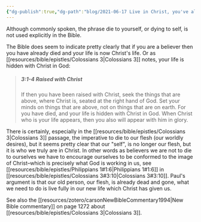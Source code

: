 ```yaml
---
{"dg-publish":true,"dg-path":"blog/2021-06-17 Live in Christ, you've already died to self.md","permalink":"/blog/2021-06-17-live-in-christ-you-ve-already-died-to-self/","noteIcon":"","created":"2021-06-17"}
---
```



Although commonly spoken, the phrase die to yourself, or dying to self, is not used explicitly in the Bible.

The Bible does seem to indicate pretty clearly that if you are a believer then you have already died and your life is now Christ's life. Or as [[resources/bible/epistles/Colossians 3\|Colossians 3]] notes, your life is hidden with Christ in God:

>##### 3:1-4 Raised with Christ
>If then you have been raised with Christ, seek the things that are above, where Christ is, seated at the right hand of God.
>Set your minds on things that are above, not on things that are on earth.
>For you have died, and your life is hidden with Christ in God.
>When Christ who is your life appears, then you also will appear with him in glory.

There is certainly, especially in the [[resources/bible/epistles/Colossians 3\|Colossians 3]] passage, the imperative to die to our flesh (our worldly desires), but it seems pretty clear that our "self", is no longer our flesh, but it is who we truly are in Christ. In other words as believers we are not to die to ourselves we have to encourage ourselves to be conformed to the image of Christ–which is precisely what God is working in us, see [[resources/bible/epistles/Philippians 1#1:6\|Philippians 1#1:6]] in [[resources/bible/epistles/Colossians 3#3:10\|Colossians 3#3:10]]. Paul's argument is that our old person, our flesh, is already dead and gone, what we need to do is live fully in our new life which Christ has given us.

See also the [[resources/zotero/carsonNewBibleCommentary1994\|New Bible commentary]] on page 1272 about [[resources/bible/epistles/Colossians 3\|Colossians 3]].